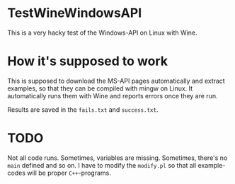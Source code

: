 # TestWineWindowsAPI
This is a very hacky test of the Windows-API on Linux with Wine.

# How it's supposed to work
This is supposed to download the MS-API pages automatically and extract examples, so that they can
be compiled with mingw on Linux. It automatically runs them with Wine and reports errors once they
are run.

Results are saved in the `fails.txt` and `success.txt`.

# TODO

Not all code runs. Sometimes, variables are missing. Sometimes, there's no `main` defined and so on.
I have to modify the `modify.pl` so that all example-codes will be proper `C++`-programs.
